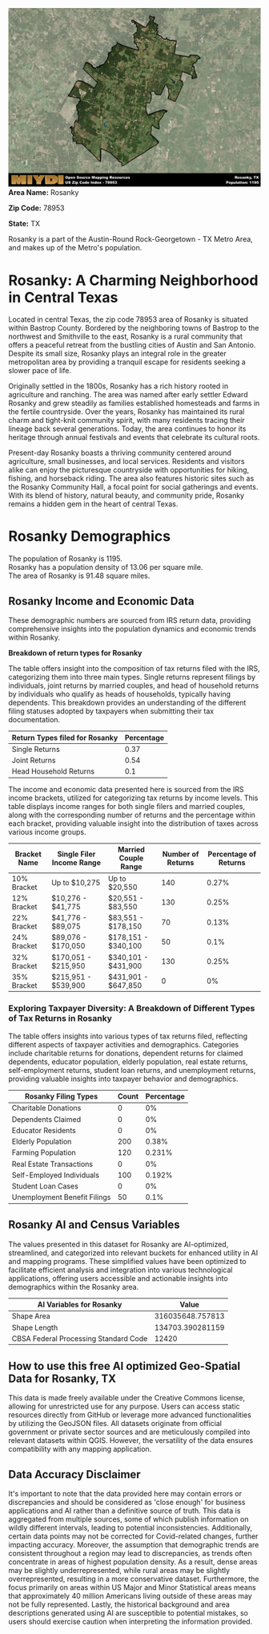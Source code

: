 ![Image Alt Text](../_images/78953.png)
**Area Name:** Rosanky

**Zip Code:** 78953

**State:** TX

Rosanky is a part of the Austin-Round Rock-Georgetown - TX Metro Area, and makes up  of the Metro's population.  

# Rosanky: A Charming Neighborhood in Central Texas  

Located in central Texas, the zip code 78953 area of Rosanky is situated within Bastrop County. Bordered by the neighboring towns of Bastrop to the northwest and Smithville to the east, Rosanky is a rural community that offers a peaceful retreat from the bustling cities of Austin and San Antonio. Despite its small size, Rosanky plays an integral role in the greater metropolitan area by providing a tranquil escape for residents seeking a slower pace of life.

Originally settled in the 1800s, Rosanky has a rich history rooted in agriculture and ranching. The area was named after early settler Edward Rosanky and grew steadily as families established homesteads and farms in the fertile countryside. Over the years, Rosanky has maintained its rural charm and tight-knit community spirit, with many residents tracing their lineage back several generations. Today, the area continues to honor its heritage through annual festivals and events that celebrate its cultural roots.

Present-day Rosanky boasts a thriving community centered around agriculture, small businesses, and local services. Residents and visitors alike can enjoy the picturesque countryside with opportunities for hiking, fishing, and horseback riding. The area also features historic sites such as the Rosanky Community Hall, a focal point for social gatherings and events. With its blend of history, natural beauty, and community pride, Rosanky remains a hidden gem in the heart of central Texas.

# Rosanky Demographics

The population of Rosanky is 1195.  
Rosanky has a population density of 13.06 per square mile.  
The area of Rosanky is 91.48 square miles.  

## Rosanky Income and Economic Data

These demographic numbers are sourced from IRS return data, providing comprehensive insights into the population dynamics and economic trends within Rosanky.

**Breakdown of return types for Rosanky**

The table offers insight into the composition of tax returns filed with the IRS, categorizing them into three main types. Single returns represent filings by individuals, joint returns by married couples, and head of household returns by individuals who qualify as heads of households, typically having dependents. This breakdown provides an understanding of the different filing statuses adopted by taxpayers when submitting their tax documentation.

| Return Types filed for Rosanky                              | Percentage          |
|----------------------------------------------------------|---------------------|
| Single Returns                                            | 0.37 |
| Joint Returns                                             | 0.54 |
| Head Household Returns                                    | 0.1 |

The income and economic data presented here is sourced from the IRS income brackets, utilized for categorizing tax returns by income levels. This table displays income ranges for both single filers and married couples, along with the corresponding number of returns and the percentage within each bracket, providing valuable insight into the distribution of taxes across various income groups.

| Bracket Name       | Single Filer Income Range | Married Couple Range | Number of Returns | Percentage of Returns |
|--------------------|----------------------------|----------------------|-------------------|-----------------------|
| 10% Bracket        | Up to $10,275              | Up to $20,550        | 140 | 0.27% |
| 12% Bracket        | $10,276 - $41,775          | $20,551 - $83,550    | 130 | 0.25% |
| 22% Bracket        | $41,776 - $89,075          | $83,551 - $178,150   | 70 | 0.13% |
| 24% Bracket        | $89,076 - $170,050         | $178,151 - $340,100  | 50 | 0.1% |
| 32% Bracket        | $170,051 - $215,950        | $340,101 - $431,900  | 130 | 0.25% |
| 35% Bracket        | $215,951 - $539,900        | $431,901 - $647,850  | 0 | 0% |

### Exploring Taxpayer Diversity: A Breakdown of Different Types of Tax Returns in Rosanky

The table offers insights into various types of tax returns filed, reflecting different aspects of taxpayer activities and demographics. Categories include charitable returns for donations, dependent returns for claimed dependents, educator population, elderly population, real estate returns, self-employment returns, student loan returns, and unemployment returns, providing valuable insights into taxpayer behavior and demographics.

| Rosanky Filing Types                    | Count | Percentage |
|--------------------------------------|-------|------------|
| Charitable Donations                 | 0 | 0% |
| Dependents Claimed                   | 0 | 0% |
| Educator Residents                   | 0 | 0% |
| Elderly Population                   | 200 | 0.38% |
| Farming Population                   | 120 | 0.231% |
| Real Estate Transactions             | 0 | 0% |
| Self-Employed Individuals            | 100 | 0.192% |
| Student Loan Cases                   | 0 | 0% |
| Unemployment Benefit Filings         | 50 | 0.1% |

## Rosanky AI and Census Variables

The values presented in this dataset for Rosanky are AI-optimized, streamlined, and categorized into relevant buckets for enhanced utility in AI and mapping programs. These simplified values have been optimized to facilitate efficient analysis and integration into various technological applications, offering users accessible and actionable insights into demographics within the Rosanky area.

| AI Variables for Rosanky | Value |
|-------------|-------|
| Shape Area | 316035648.757813 |
| Shape Length | 134703.390281159 |
| CBSA Federal Processing Standard Code | 12420 |

## How to use this free AI optimized Geo-Spatial Data for Rosanky, TX

This data is made freely available under the Creative Commons license, allowing for unrestricted use for any purpose. Users can access static resources directly from GitHub or leverage more advanced functionalities by utilizing the GeoJSON files. All datasets originate from official government or private sector sources and are meticulously compiled into relevant datasets within QGIS. However, the versatility of the data ensures compatibility with any mapping application.

## Data Accuracy Disclaimer
It's important to note that the data provided here may contain errors or discrepancies and should be considered as 'close enough' for business applications and AI rather than a definitive source of truth. This data is aggregated from multiple sources, some of which publish information on wildly different intervals, leading to potential inconsistencies. Additionally, certain data points may not be corrected for Covid-related changes, further impacting accuracy. Moreover, the assumption that demographic trends are consistent throughout a region may lead to discrepancies, as trends often concentrate in areas of highest population density. As a result, dense areas may be slightly underrepresented, while rural areas may be slightly overrepresented, resulting in a more conservative dataset. Furthermore, the focus primarily on areas within US Major and Minor Statistical areas means that approximately 40 million Americans living outside of these areas may not be fully represented. Lastly, the historical background and area descriptions generated using AI are susceptible to potential mistakes, so users should exercise caution when interpreting the information provided.
